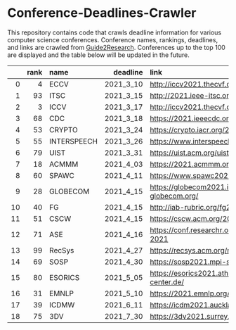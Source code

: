 # Conference-Deadlines-Crawler

This repository contains code that crawls deadline information for various computer science conferences. 
Conference names, rankings, deadlines, and links are crawled from [Guide2Research](https://www.guide2research.com/topconf/).
Conferences up to the top 100 are displayed and the table below will be updated in the future.

|    |   rank | name        |   deadline | link                                     |
|---:|-------:|:------------|-----------:|:-----------------------------------------|
|  0 |      4 | ECCV        |  2021_3_10 | http://iccv2021.thecvf.com/              |
|  1 |     93 | ITSC        |  2021_3_15 | http://2021.ieee-itsc.org/               |
|  2 |      3 | ICCV        |  2021_3_17 | http://iccv2021.thecvf.com/home          |
|  3 |     68 | CDC         |  2021_3_18 | https://2021.ieeecdc.org/                |
|  4 |     53 | CRYPTO      |  2021_3_24 | https://crypto.iacr.org/2021/            |
|  5 |     55 | INTERSPEECH |  2021_3_26 | https://www.interspeech2021.org/         |
|  6 |     79 | UIST        |  2021_3_31 | https://uist.acm.org/uist2021/           |
|  7 |     18 | ACMMM       |  2021_4_03 | https://2021.acmmm.org/                  |
|  8 |     60 | SPAWC       |  2021_4_11 | https://www.spawc2021.com/               |
|  9 |     28 | GLOBECOM    |  2021_4_15 | https://globecom2021.ieee-globecom.org/  |
| 10 |     40 | FG          |  2021_4_15 | http://iab-rubric.org/fg2021/            |
| 11 |     51 | CSCW        |  2021_4_15 | https://cscw.acm.org/2021/               |
| 12 |     71 | ASE         |  2021_4_16 | https://conf.researchr.org/home/ase-2021 |
| 13 |     99 | RecSys      |  2021_4_27 | https://recsys.acm.org/recsys21/         |
| 14 |     69 | SOSP        |  2021_4_30 | https://sosp2021.mpi-sws.org/            |
| 15 |     80 | ESORICS     |  2021_5_05 | https://esorics2021.athene-center.de/    |
| 16 |     31 | EMNLP       |  2021_5_10 | https://2021.emnlp.org/                  |
| 17 |     39 | ICDMW       |  2021_6_11 | https://icdm2021.auckland.ac.nz/         |
| 18 |     75 | 3DV         |  2021_7_30 | https://3dv2021.surrey.ac.uk/            |
